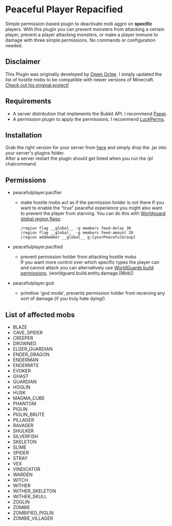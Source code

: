 # Peaceful Player Repacified
Simple permission-based plugin to deactivate mob aggro on **specific** players. With
this plugin you can prevent monsters from attacking a certain player, prevent a player attacking monsters, or make a
player immune to damage with three simple permissions. No commands or configuration needed.

## Disclaimer
This Plugin was originally developed by [Owen Oclee](https://github.com/owenoclee). I simply updated the list of hostile mobs to be compatible
with newer versions of Minecraft.  
[Check out his original project!](https://github.com/owenoclee/PeacefulPlayer)

## Requirements
* A server distribution that implements the Bukkit API. I recommend [Paper](https://papermc.io/).
* A permission plugin to apply the permissions. I recommend [LuckPerms](https://www.spigotmc.org/resources/luckperms.28140/).

## Installation
Grab the right version for your server from [here](https://github.com/PascalHann/PeacefulPlayerRepacified/releases) and simply drop the .jar into your server's plugins folder.  
After a server restart the plugin should get listed when you run the /pl chatcommand.

## Permissions
* peacefulplayer.pacifier
    - make hostile mobs act as if the permission holder is not there
    If you want to enable the "true" peaceful experience you might also want to prevent the player from starving. You can
    do this with [Worldguard global region flags](https://worldguard.enginehub.org/en/latest/regions/global-region/):
        ````
        /region flag __global__ -g members feed-delay 30
        /region flag __global__ -g members feed-amount 20
        /region addmember __global__ g:[yourPeacefulGroup]
        ````
    
* peacefulplayer.pacified
    - prevent permission holder from attacking hostile mobs  
    If you want more control over which specific types the player can and cannot attack you can alternatively use [WorldGuards
    build permissions](https://worldguard.enginehub.org/en/latest/build-perms/). (worldguard.build.entity.damage.[Mob])
    
* peacefulplayer.god
    - primitive 'god mode', prevents permission holder from receiving any sort of damage (if you truly hate dying!)
    
## List of affected mobs

* BLAZE
* CAVE_SPIDER
* CREEPER
* DROWNED
* ELDER_GUARDIAN
* ENDER_DRAGON
* ENDERMAN
* ENDERMITE
* EVOKER
* GHAST
* GUARDIAN
* HOGLIN
* HUSK
* MAGMA_CUBE
* PHANTOM
* PIGLIN
* PIGLIN_BRUTE
* PILLAGER
* RAVAGER
* SHULKER
* SILVERFISH
* SKELETON
* SLIME
* SPIDER
* STRAY
* VEX
* VINDICATOR
* WARDEN
* WITCH
* WITHER
* WITHER_SKELETON
* WITHER_SKULL
* ZOGLIN
* ZOMBIE
* ZOMBIFIED_PIGLIN
* ZOMBIE_VILLAGER
